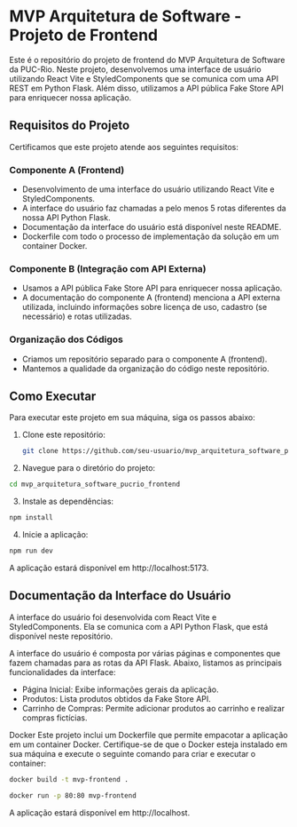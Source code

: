 # MVP Arquitetura de Software - Projeto de Frontend

Este é o repositório do projeto de frontend do MVP Arquitetura de Software da PUC-Rio. Neste projeto, desenvolvemos uma interface de usuário utilizando React Vite e StyledComponents que se comunica com uma API REST em Python Flask. Além disso, utilizamos a API pública Fake Store API para enriquecer nossa aplicação.

## Requisitos do Projeto

Certificamos que este projeto atende aos seguintes requisitos:

### Componente A (Frontend)

- Desenvolvimento de uma interface do usuário utilizando React Vite e StyledComponents.
- A interface do usuário faz chamadas a pelo menos 5 rotas diferentes da nossa API Python Flask.
- Documentação da interface do usuário está disponível neste README.
- Dockerfile com todo o processo de implementação da solução em um container Docker.

### Componente B (Integração com API Externa)

- Usamos a API pública Fake Store API para enriquecer nossa aplicação.
- A documentação do componente A (frontend) menciona a API externa utilizada, incluindo informações sobre licença de uso, cadastro (se necessário) e rotas utilizadas.

### Organização dos Códigos

- Criamos um repositório separado para o componente A (frontend).
- Mantemos a qualidade da organização do código neste repositório.

## Como Executar

Para executar este projeto em sua máquina, siga os passos abaixo:

1. Clone este repositório:

   ```bash
   git clone https://github.com/seu-usuario/mvp_arquitetura_software_pucrio_frontend.git
   ```

2. Navegue para o diretório do projeto:


```bash
cd mvp_arquitetura_software_pucrio_frontend
```

3. Instale as dependências:

```bash
npm install
```

4. Inicie a aplicação:

```bash
npm run dev
```

A aplicação estará disponível em http://localhost:5173.

## Documentação da Interface do Usuário

A interface do usuário foi desenvolvida com React Vite e StyledComponents. Ela se comunica com a API Python Flask, que está disponível neste repositório.

A interface do usuário é composta por várias páginas e componentes que fazem chamadas para as rotas da API Flask. Abaixo, listamos as principais funcionalidades da interface:

- Página Inicial: Exibe informações gerais da aplicação.
- Produtos: Lista produtos obtidos da Fake Store API.
- Carrinho de Compras: Permite adicionar produtos ao carrinho e realizar compras fictícias.


Docker
Este projeto inclui um Dockerfile que permite empacotar a aplicação em um container Docker. Certifique-se de que o Docker esteja instalado em sua máquina e execute o seguinte comando para criar e executar o container:

```bash
docker build -t mvp-frontend .
```

```bash
docker run -p 80:80 mvp-frontend
```

A aplicação estará disponível em http://localhost.